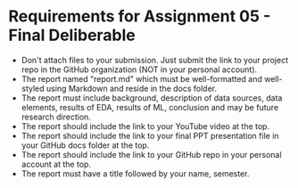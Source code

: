 # Requirements for Assignment 05 - Final Deliberable

- Don't attach files to your submission. Just submit the link to your project repo in the GitHub organization (NOT in your personal account). 
- The report named "report.md" which must be well-formatted and well-styled using Markdown and reside in the docs folder.
- The report must include background, description of data sources, data elements, results of EDA, results of ML, conclusion and may be future research direction. 
- The report should include the link to your YouTube video at the top.
- The report should include the link to your final PPT presentation file in your GitHub docs folder at the top.
- The report should include the link to your GitHub repo in your personal account at the top.
- The report must have a title followed by your name, semester.
